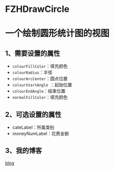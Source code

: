 # FZHDrawCircle
一个绘制圆形统计图的视图
====
## 1、需要设置的属性<br>
  * `colourFillColor`：填充颜色<br>
  * `colourRadius`：半径<br>
  * `colourArcCenter`：圆点位置<br>
  * `colourStartAngle `：起始位置<br>
  * `colourEndAngle`：结束位置<br>
  * `normalFillColor`：填充颜色<br>

## 2、可选设置的属性<br>
  * cateLabel：所属类别<br>
  * moneyNumLabel：花费金额<br>

## 3、我的博客<br>
[blog](http://www.cnblogs.com/fengzhihao/)

